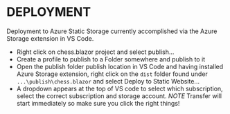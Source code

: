 ﻿# DEPLOYMENT
Deployment to Azure Static Storage currently accomplished via the Azure Storage extension in VS Code.
* Right click on chess.blazor project and select publish...
* Create a profile to publish to a Folder somewhere and publish to it
* Open the publish folder publish location in VS Code and having installed Azure Storage extension, right click on the `dist` folder found under `...\publish\chess.blazor` and select Deploy to Static Website...
* A dropdown appears at the top of VS code to select which subscription, select the correct subscription and storage account. *NOTE* Transfer will start immediately so make sure you click the right things!